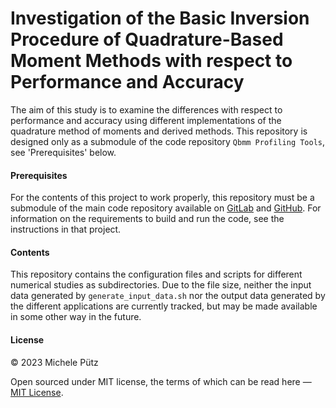 # Investigation of the Basic Inversion Procedure of Quadrature-Based Moment Methods with respect to Performance and Accuracy

The aim of this study is to examine the differences with respect to performance and accuracy using different implementations of the quadrature method of moments and derived methods. This repository is designed only as a submodule of the code repository `Qbmm Profiling Tools`, see 'Prerequisites' below.


#### Prerequisites

For the contents of this project to work properly, this repository must be a submodule of the main code repository available on [GitLab](https://gitlab.com/puetzm/qbmm-profiling-tools) and [GitHub](https://github.com/puetzmi/Qbmm-Profiling-Tools). For information on the requirements to build and run the code, see the instructions in that project.


#### Contents

This repository contains the configuration files and scripts for different numerical studies as subdirectories. Due to the file size, neither the input data generated by `generate_input_data.sh` nor the output data generated by the different applications are currently tracked, but may be made available in some other way in the future.


#### License

&copy; 2023 Michele Pütz

Open sourced under MIT license, the terms of which can be read here — [MIT License](http://opensource.org/licenses/MIT).
